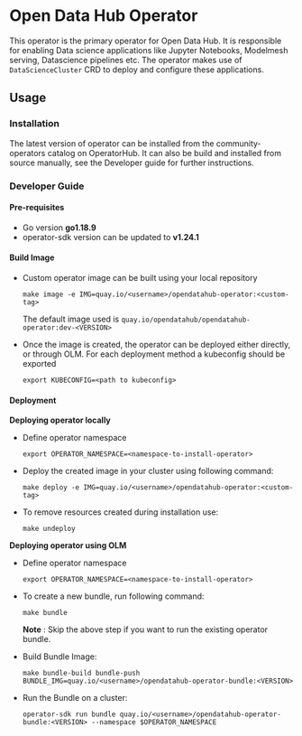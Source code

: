 # Open Data Hub Operator

This operator is the primary operator for Open Data Hub. It is responsible for enabling Data science applications like 
Jupyter Notebooks, Modelmesh serving, Datascience pipelines etc. The operator makes use of `DataScienceCluster` CRD to deploy
and configure these applications.

## Usage

### Installation

The latest version of operator can be installed from the community-operators catalog on OperatorHub. It can also be build
and installed from source manually, see the Developer guide for further instructions.

### Developer Guide

#### Pre-requisites

- Go version **go1.18.9**
- operator-sdk version can be updated to **v1.24.1**

#### Build Image

- Custom operator image can be built using your local repository
    ```
    make image -e IMG=quay.io/<username>/opendatahub-operator:<custom-tag>
    ```
  The default image used is `quay.io/opendatahub/opendatahub-operator:dev-<VERSION>`


- Once the image is created, the operator can be deployed either directly, or through OLM. For each deployment method a
  kubeconfig should be exported
  ```
  export KUBECONFIG=<path to kubeconfig>
  ```

#### Deployment

**Deploying operator locally**

- Define operator namespace
  ```
  export OPERATOR_NAMESPACE=<namespace-to-install-operator>
  ```
- Deploy the created image in your cluster using following command:
  ```
  make deploy -e IMG=quay.io/<username>/opendatahub-operator:<custom-tag>
  ```

- To remove resources created during installation use:
  ```
  make undeploy
  ```

**Deploying operator using OLM**

- Define operator namespace
  ```
  export OPERATOR_NAMESPACE=<namespace-to-install-operator>
  ```

- To create a new bundle, run following command:
  ```commandline
  make bundle
  ```
  **Note** : Skip the above step if you want to run the existing operator bundle.


- Build Bundle Image:
  ```
  make bundle-build bundle-push BUNDLE_IMG=quay.io/<username>/opendatahub-operator-bundle:<VERSION>
  ```

- Run the Bundle on a cluster:
  ```commandline
  operator-sdk run bundle quay.io/<username>/opendatahub-operator-bundle:<VERSION> --namespace $OPERATOR_NAMESPACE
  ```
